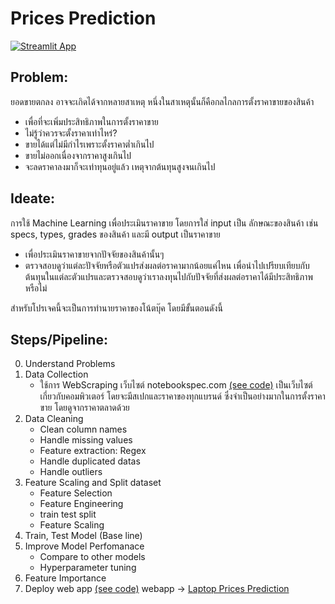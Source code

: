 # Prices Prediction
[![Streamlit App](https://static.streamlit.io/badges/streamlit_badge_black_white.svg)](https://syunar-22-01-laptops-prices-prediction-analysis-app-wep6ow.streamlitapp.com/)
## Problem:
ยอดขายตกลง อาจจะเกิดได้จากหลายสาเหตุ หนึ่งในสาเหตุนั้นก็คือกลไกลการตั้งราคาขายของสินค้า
- เพื่อที่จะเพิ่มประสิทธิภาพในการตั้งราคาขาย
- ไม่รู้ว่าควรจะตั้งราคาเท่าไหร่?
- ขายได้แต่ไม่มีกำไรเพราะตั้งราคาต่ำเกินไป
- ขายไม่ออกเนื่องจากราคาสูงเกินไป
- จะลดราคาลงมาก็จะเท่าทุนอยู่แล้ว เหตุจากต้นทุนสูงจนเกินไป

## Ideate:
การใช้ Machine Learning เพื่อประเมินราคาขาย โดยการใส่ input เป็น ลักษณะของสินค้า เช่น specs, types, grades ของสินค้า และมี output เป็นราคาขาย
- เพื่อประเมินราคาขายจากปัจจัยของสินค้านั้นๆ
- ตรวจสอบดูว่าแต่ละปัจจัยหรือตัวแปรส่งผลต่อราคามากน้อยแค่ไหน เพื่อนำไปเปรียบเทียบกับต้นทุนในแต่ละตัวแปรและตรวจสอบดูว่าเราลงทุนไปกับปัจจัยที่ส่งผลต่อราคาได้มีประสิทธิภาพหรือไม่

สำหรับโปรเจคนี้จะเป็นการทำนายราคาของโน้ตบุ๊ค โดยมีขั้นตอนดังนี้

## Steps/Pipeline:
0. Understand Problems
1. Data Collection
    - ใช้การ WebScraping เว็บไซต์ notebookspec.com [(see code)](https://github.com/syunar/22-01_Laptops-Prices-Prediction-Analysis/blob/main/22_01_01_webscraping.ipynb)  เป็นเว็บไซต์เกี่ยวกับคอมพิวเตอร์ โดยจะมีสเปกและราคาของทุกแบรนด์ ซึ่งจำเป็นอย่างมากในการตั้งราคาขาย โดยดูจากราคาตลาดด้วย 
2. Data Cleaning
    - Clean column names
    - Handle missing values
    - Feature extraction: Regex
    - Handle duplicated datas
    - Handle outliers
3. Feature Scaling and Split dataset
    - Feature Selection
    - Feature Engineering
    - train test split
    - Feature Scaling
4. Train, Test Model (Base line)
5. Improve Model Perfomanace
    - Compare to other models
    - Hyperparameter tuning
6. Feature Importance
7. Deploy web app [(see code)](https://github.com/syunar/22-01_Laptops-Prices-Prediction-Analysis/blob/main/app.py)
    webapp -> [Laptop Prices Prediction](https://syunar-22-01-laptops-prices-prediction-analysis-app-wep6ow.streamlitapp.com/)

